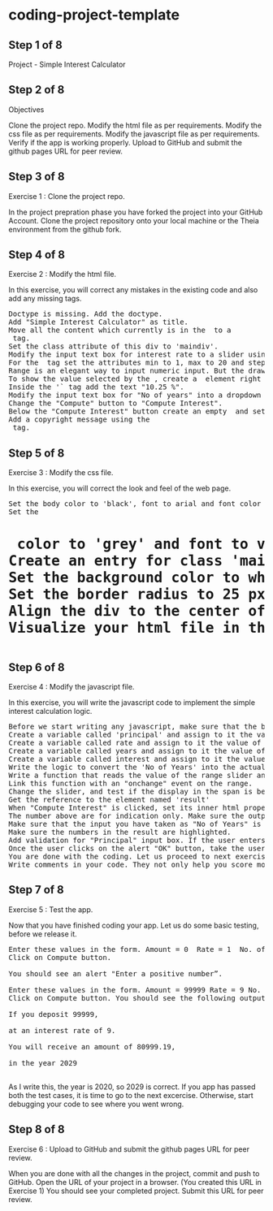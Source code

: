 # coding-project-template

## Step 1 of 8

Project - Simple Interest Calculator

## Step 2 of 8

Objectives

Clone the project repo.
Modify the html file as per requirements.
Modify the css file as per requirements.
Modify the javascript file as per requirements.
Verify if the app is working properly.
Upload to GitHub and submit the github pages URL for peer review.

## Step 3 of 8

Exercise 1 : Clone the project repo.

In the project prepration phase you have forked the project into your GitHub Account.
Clone the project repository onto your local machine or the Theia environment from the github fork.

## Step 4 of 8

Exercise 2 : Modify the html file.

In this exercise, you will correct any mistakes in the existing code and also add any missing tags.

<pre>
Doctype is missing. Add the doctype.
Add "Simple Interest Calculator" as title.
Move all the content which currently is in the <body> to a <div> tag.
Set the class attribute of this div to 'maindiv'.
Modify the input text box for interest rate to a slider using the <range> tag.
For the <range> tag set the attributes min to 1, max to 20 and step to 0.25 and the value to 10.25.
Range is an elegant way to input numeric input. But the drawback is that it does not visually show value the user has selected.
To show the value selected by the <range>, create a <span> element right after the range.
Inside the '` tag add the text "10.25 %".
Modify the input text box for "No of years" into a dropdown box with options 1 to 10.
Change the "Compute" button to "Compute Interest".
Below the "Compute Interest" button create an empty <span> and set its id to 'result'.
Add a copyright message using the <footer> tag.
</pre>

## Step 5 of 8

Exercise 3 : Modify the css file.

In this exercise, you will correct the look and feel of the web page.

<pre>
Set the body color to 'black', font to arial and font color to white.
Set the <h1> color to 'grey' and font to verdana.
Create an entry for class 'maindiv'.
Set the background color to white, font color to black, width to 300 pixels, and padding to 20px in the newly created maindiv class.
Set the border radius to 25 px.
Align the div to the center of the page.
Visualize your html file in the browser and make sure that you have not missed anything.
</pre>

## Step 6 of 8

Exercise 4 : Modify the javascript file.

In this exercise, you will write the javascript code to implement the simple interest calculation logic.

<pre>
Before we start writing any javascript, make sure that the button in html file has the onclick attribute set to "compute()"
Create a variable called 'principal' and assign to it the value of the input element "principal"
Create a variable called rate and assign to it the value of the input element "rate"
Create a variable called years and assign to it the value of the input element "years"
Create a variable called interest and assign to it the value of principal * years * rate / 100
Write the logic to convert the 'No of Years' into the actual year in the future.
Write a function that reads the value of the range slider and displays it the <span>adjacent to the slider.
Link this function with an "onchange" event on the range.
Change the slider, and test if the display in the span is being updated dynamically.
Get the reference to the element named 'result'
When "Compute Interest" is clicked, set its inner html property to the below text. If you deposit 1000000, at an interest rate of 3.5%. You will receive an amount of 175000, in the year 2025 
The number above are for indication only. Make sure the output contains the relevant values by using the correct variables.
Make sure that the input you have taken as "No of Years" is converted into an actual year.
Make sure the numbers in the result are highlighted.
Add validation for "Principal" input box. If the user enters zero or negative values, show an alert "Enter a positive number"
Once the user clicks on the alert "OK" button, take the user back to the "Principal" input box, by setting the focus on this box. You can refer to the Javascript Form Validation lab.
You are done with the coding. Let us proceed to next exercise where we test the code.
Write comments in your code. They not only help you score more marks in the project, but also help you to debug and maintain the code in the long term.
</pre>

## Step 7 of 8

Exercise 5 : Test the app.

Now that you have finished coding your app. Let us do some basic testing, before we release it.

<pre>
Enter these values in the form. Amount = 0  Rate = 1  No. of Years = 1 
Click on Compute button.

You should see an alert "Enter a positive number”.

Enter these values in the form. Amount = 99999 Rate = 9 No. of Years = 9
Click on Compute button. You should see the following output.

If you deposit 99999,<br>
at an interest rate of 9.<br>
You will receive an amount of 80999.19,<br>
in the year 2029<br>
</pre>

As I write this, the year is 2020, so 2029 is correct.
If you app has passed both the test cases, it is time to go to the next excercise.
Otherwise, start debugging your code to see where you went wrong.

## Step 8 of 8

Exercise 6 : Upload to GitHub and submit the github pages URL for peer review.

When you are done with all the changes in the project, commit and push to GitHub.
Open the URL of your project in a browser. (You created this URL in Exercise 1)
You should see your completed project.
Submit this URL for peer review.
